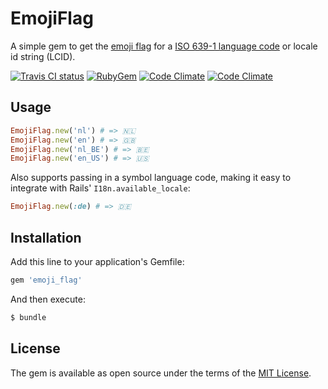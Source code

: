 # EmojiFlag

A simple gem to get the [emoji flag](http://emojipedia.org/flags/) for a [ISO 639-1 language code](http://www.loc.gov/standards/iso639-2/php/English_list.php) or locale id string (LCID).

[![Travis CI status](https://img.shields.io/travis/richardvenneman/emoji_flag.svg?style=flat-square)](https://travis-ci.org/richardvenneman/emoji_flag)
[![RubyGem](https://img.shields.io/gem/v/emoji_flag.svg?style=flat-square)](https://rubygems.org/gems/emoji_flag)
[![Code Climate](https://img.shields.io/codeclimate/github/richardvenneman/emoji_flag.svg?style=flat-square)](https://codeclimate.com/github/richardvenneman/emoji_flag)
[![Code Climate](https://img.shields.io/codeclimate/coverage/github/richardvenneman/emoji_flag.svg?style=flat-square)](https://codeclimate.com/github/richardvenneman/emoji_flag/coverage)

## Usage

```ruby
EmojiFlag.new('nl') # => 🇳🇱
EmojiFlag.new('en') # => 🇬🇧
EmojiFlag.new('nl_BE') # => 🇧🇪
EmojiFlag.new('en_US') # => 🇺🇸
```

Also supports passing in a symbol language code, making it easy to integrate with Rails' `I18n.available_locale`:

```ruby
EmojiFlag.new(:de) # => 🇩🇪
```

## Installation
Add this line to your application's Gemfile:

```ruby
gem 'emoji_flag'
```

And then execute:
```bash
$ bundle
```

## License
The gem is available as open source under the terms of the [MIT License](http://opensource.org/licenses/MIT).
